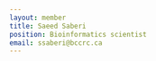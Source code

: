 ```yaml
---
layout: member
title: Saeed Saberi
position: Bioinformatics scientist
email: ssaberi@bccrc.ca
---
```

